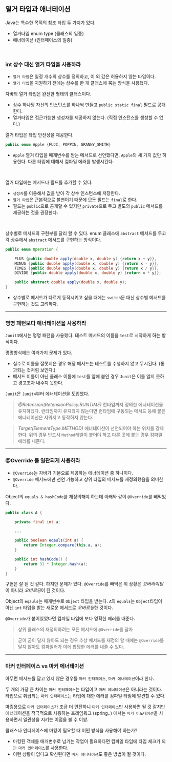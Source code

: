## 열거 타입과 애너테이션

Java는 특수한 목적의 참조 타입 두 가지가 있다.
- 열거타입 enum type (클래스의 일종)
- 에너테이션          (인터페이스의 일종)

<br>

### int 상수 대신 열거 타입을 사용하라

- `열거 타입`은 일정 개수의 상수를 정의하고, 이 외 값은 허용하지 않는 타입이다.
- `열거 타입`을 지원하기 전에는 상수를 한 개 클래스에 묶는 방식을 사용했다.

자바의 열거 타입은 완전한 형태의 클래스이다.
- 상수 하나당 자신의 인스턴스를 하나씩 만들고 `public static final` 필드로 공개한다.
- 열거타입은 접근가능한 생성자를 제공하지 않는다. (직접 인스턴스를 생성할 수 없다.)

열거 타입은 타입 안전성을 제공한다.
```java
public enum Apple {FUJI, POPPIN, GRANNY_SMITH}
```
- `Apple` 열거 타입을 매개변수를 받는 메서드로 선언했다면, `Apple`의 세 가지 값만 허용한다.
  다른 타입에 대해서 컴파일 에러를 발생시킨다.

<br>

열거 타입에는 메서드나 필드를 추가할 수 있다.
- `생성자`를 이용해서 값을 받아 각 상수 인스턴스에 저장한다.
- `열거 타입`은 근본적으로 불변이기 때문에 모든 필드는 `final`로 한다.
- 필드는 `public`으로 공개할 수 있지만 `private`으로 두고 별도의 `public` 메서드를 제공하는 것을 권장한다.

<br>

상수별로 메서드의 구현부를 달리 할 수 있다.
enum 클래스에 `abstract` 메서드를 두고 각 상수에서 `abstract` 메서드를 구현하는 방식이다.
```java
public enum Operation {

	PLUS {public double apply(double x, double y) {return x + y}},
	MINUS {public double apply(double x, double y) {return x - y}},
	TIMES {public double apply(double x, double y) {return x / y}},
	DIVIDE {public double apply(double x, double y) {return x * y}};

	public abstract double apply(double x, double y);
}
```

- 상수별로 메서드가 다르게 동작시키고 싶을 때에는 `switch`문 대신 상수별 메서드를 구현하는 것도 고려하자.

***

### 명명 패턴보다 애너테이션을 사용하라
`Junit3`에서는 명명 패턴을 사용했다.
테스트 메서드의 이름을 `test`로 시작하게 하는 방식이다.

명명방식에는 여러가지 문제가 있다.
- 실수로 이름을 잘못지은 경우 해당 메서드는 테스트를 수행하지 않고 무시된다. (통과되는 것처럼 보인다.)
- 메서드 이름이 아닌 클래스 이름에 `test`를 앞에 붙인 경우 `Junit`은 이를 알지 못하고 경고조차 내주지 못한다.

`Junit`은 `Junit4`부터 에너테이션을 도입했다.

> *@Retension(RetensionPolicy.RUNTIME)*
런타임까지 정의한 에너테이션을 유지하겠다.
런타임까지 유지되지 않는다면 런타임에 구동되는 메서드 등에 붙은 에너테이션은 지워지고 동작하지 않는다.

> *Target(ElementType.METHOD)*
에너테이션이 선언되어야 하는 위치를 강제한다.
위의 경우 반드시 `Method`레벨이 붙어야 하고 다른 곳에 붙는 경우 컴파일 에러를 내준다.

***

### @Override 를 일관되게 사용하라
- `@Override`는 자바가 기본으로 제공하는 에너테이션 중 하나이다.
- `@Override` 메서드에만 선언 가능하고 상위 타입의 메서드를 재정의했음을 의미한다.

Object의 `equals & hashCode`를 재정의해야 하는데 아래와 같이 `@Override`를 빼먹었다.

```java
public class A {

	private final int a;

	...

	public boolean eqauls(int a) {
		return Integer.compare(this.a, a);
	}

	public int hashCode() {
		return 31 * Integer.hash(a);
	}
}
```

구현은 잘 된 것 같다. 
하지만 문제가 있다. `@Override`를 빼먹은 위 상황은 *오버라이딩*이 아니라 *오버로딩*이 된 것이다.

Object의 `eqauls`는 매개변수로 `Object` 타입을 받는다.
`A`의 `equals`는 `Object`타입이 아닌 `int` 타입을 받는 새로운 메서드로 *오버로딩*한 것이다.

`@Override`가 붙어있었다면 컴파일 타임에 보다 명확한 에러를 내준다.

> 상위 클래스의 재정의하려는 모든 메서드에 `@Override`를 달자

> 굳이 굳이 달지 않아도 되는 경우 
추상 메서드를 재정의 할 때에는 `@Override`를 달지 않아도 컴파일러가 이에 합당한 에러를 내줄 수 있다.

***

### 마커 인터페이스 vs 마커 에너테이션
아무런 메서드를 담고 있지 않은 경우를 `마커 인터페이스`, `마커 에너테이션`이라 한다.

두 개의 가장 큰 차이는 `마커 인터페이스`는 타입이고 `마커 에너테이션`은 아니라는 것이다.
타입으로 취급되는 `마커 인터페이스`는 타입에 대한 에러를 컴파일 타임에 발견할 수 있다.

마킹용으로 `마커 인터페이스`가 조금 더 안전하니 `마커 인타페이스`만 사용하면 될 것 같지만 에너테이션을 적극적으로 사용하는 프레임워크 (spring..) 에서는 `마커 어노테이션`을 사용하면서 일관성을 지키는 이점을 볼 수 이싿.


클래스나 인터페이스에 마킹이 필요할 때 어떤 방식을 사용해야 하는가?
- 마킹된 객체를 매개변수로 넘기는 작업이 필요하다면 컴파일 타임에 타입 체크가 되는 `마커 인터페이스`를 사용한다.
- 이런 상황이 없다고 확신된다면 `마커 에너테이션`도 좋은 방법이 될 것이다.
















































